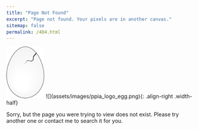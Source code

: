 ```yaml
---
title: "Page Not Found"
excerpt: "Page not found. Your pixels are in another canvas."
sitemap: false
permalink: /404.html
---
```


<img src="assets/images/ppia_logo_egg.png" alt="Principia"  width="100">
![](assets/images/ppia_logo_egg.png){: .align-right .width-half}

<br>
<p align="center" markdown="1">

Sorry, but the page you were trying to view does not exist.
Please try another one or contact me to search it for you.

</p>
